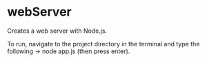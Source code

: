 # webServer
Creates a web server with Node.js.

To run, navigate to the project directory in the terminal and type the following -> node app.js (then press enter).
